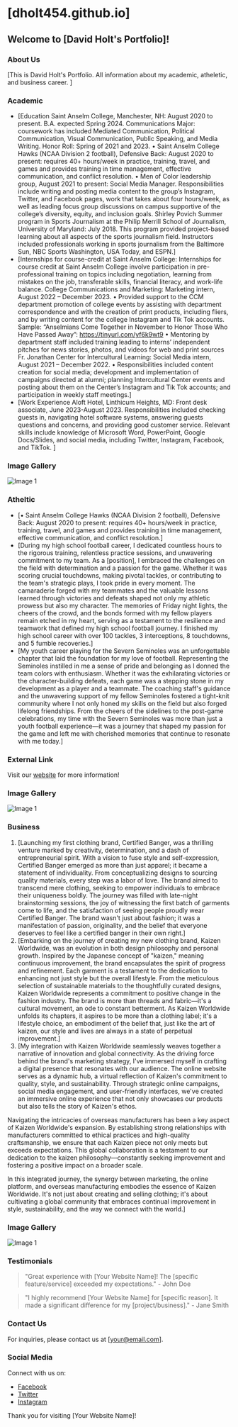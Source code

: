 # [dholt454.github.io]

## Welcome to [David Holt's Portfolio]!

### About Us
[This is David Holt's Portfolio. All information about my academic, atheletic, and business career. ]

### Academic
- [Education
Saint Anselm College, Manchester, NH: August 2020 to present. B.A. expected Spring 2024.
Communications Major: coursework has included Mediated Communication, Political Communication, Visual
Communication, Public Speaking, and Media Writing. Honor Roll: Spring of 2021 and 2023.
• Saint Anselm College Hawks (NCAA Division 2 football), Defensive Back: August 2020 to present:
requires 40+ hours/week in practice, training, travel, and games and provides training in time
management, effective communication, and conflict resolution.
• Men of Color leadership group, August 2021 to present: Social Media Manager. Responsibilities
include writing and posting media content to the group’s Instagram, Twitter, and Facebook pages, work
that takes about four hours/week, as well as leading focus group discussions on campus supportive of
the college’s diversity, equity, and inclusion goals.
Shirley Povich Summer program in Sports Journalism at the Philip Merrill School of Journalism, University of
Maryland: July 2018. This program provided project-based learning about all aspects of the sports journalism
field. Instructors included professionals working in sports journalism from the Baltimore Sun, NBC Sports
Washington, USA Today, and ESPN.]
- [Internships for course-credit at Saint Anselm College: Internships for course credit at Saint Anselm College
involve participation in pre-professional training on topics including negotiation, learning from mistakes on the
job, transferable skills, financial literacy, and work-life balance.
College Communications and Marketing: Marketing intern, August 2022 – December 2023.
• Provided support to the CCM department promotion of college events by assisting with department
correspondence and with the creation of print products, including fliers, and by writing content for the
college Instagram and Tik Tok accounts. Sample: “Anselmians Come Together in November to Honor
Those Who Have Passed Away”: https://tinyurl.com/yf6k9wt9
• Mentoring by department staff included training leading to interns’ independent pitches for news
stories, photos, and videos for web and print sources
Fr. Jonathan Center for Intercultural Learning: Social Media intern, August 2021 – December 2022.
• Responsibilities included content creation for social media; development and implementation of
campaigns directed at alumni; planning Intercultural Center events and posting about them on the
Center’s Instagram and Tik Tok accounts; and participation in weekly staff meetings.]
- [Work Experience
Aloft Hotel, Linthicum Heights, MD: Front desk associate, June 2023-August 2023. Responsibilities included
checking guests in, navigating hotel software systems, answering guests questions and concerns, and providing
good customer service.
Relevant skills include knowledge of Microsoft Word, PowerPoint, Google Docs/Slides, and social media,
including Twitter, Instagram, Facebook, and TikTok. ]






### Image Gallery
![Image 1](url-to-image-1)












### Atheltic
- [• Saint Anselm College Hawks (NCAA Division 2 football), Defensive Back: August 2020 to present:
requires 40+ hours/week in practice, training, travel, and games and provides training in time
management, effective communication, and conflict resolution.]
- [During my high school football career, I dedicated countless hours to the rigorous training, relentless practice sessions, and unwavering commitment to my team. As a [position], I embraced the challenges on the field with determination and a passion for the game. Whether it was scoring crucial touchdowns, making pivotal tackles, or contributing to the team's strategic plays, I took pride in every moment. The camaraderie forged with my teammates and the valuable lessons learned through victories and defeats shaped not only my athletic prowess but also my character. The memories of Friday night lights, the cheers of the crowd, and the bonds formed with my fellow players remain etched in my heart, serving as a testament to the resilience and teamwork that defined my high school football journey. I finished my high school career with over 100 tackles, 3 interceptions, 8 touchdowns, and 5 fumble recoveries.]
- [My youth career playing for the Severn Seminoles was an unforgettable chapter that laid the foundation for my love of football. Representing the Seminoles instilled in me a sense of pride and belonging as I donned the team colors with enthusiasm. Whether it was the exhilarating victories or the character-building defeats, each game was a stepping stone in my development as a player and a teammate. The coaching staff's guidance and the unwavering support of my fellow Seminoles fostered a tight-knit community where I not only honed my skills on the field but also forged lifelong friendships. From the cheers of the sidelines to the post-game celebrations, my time with the Severn Seminoles was more than just a youth football experience—it was a journey that shaped my passion for the game and left me with cherished memories that continue to resonate with me today.]






### External Link
Visit our [website](https://www.yourwebsite.com) for more information!




### Image Gallery
![Image 1](url-to-image-1)










### Business 
1. [Launching my first clothing brand, Certified Banger, was a thrilling venture marked by creativity, determination, and a dash of entrepreneurial spirit. With a vision to fuse style and self-expression, Certified Banger emerged as more than just apparel; it became a statement of individuality. From conceptualizing designs to sourcing quality materials, every step was a labor of love. The brand aimed to transcend mere clothing, seeking to empower individuals to embrace their uniqueness boldly. The journey was filled with late-night brainstorming sessions, the joy of witnessing the first batch of garments come to life, and the satisfaction of seeing people proudly wear Certified Banger. The brand wasn't just about fashion; it was a manifestation of passion, originality, and the belief that everyone deserves to feel like a certified banger in their own right.]
2. [Embarking on the journey of creating my new clothing brand, Kaizen Worldwide, was an evolution in both design philosophy and personal growth. Inspired by the Japanese concept of "kaizen," meaning continuous improvement, the brand encapsulates the spirit of progress and refinement. Each garment is a testament to the dedication to enhancing not just style but the overall lifestyle. From the meticulous selection of sustainable materials to the thoughtfully curated designs, Kaizen Worldwide represents a commitment to positive change in the fashion industry. The brand is more than threads and fabric—it's a cultural movement, an ode to constant betterment. As Kaizen Worldwide unfolds its chapters, it aspires to be more than a clothing label; it's a lifestyle choice, an embodiment of the belief that, just like the art of kaizen, our style and lives are always in a state of perpetual improvement.]
3. [My integration with Kaizen Worldwide seamlessly weaves together a narrative of innovation and global connectivity. As the driving force behind the brand's marketing strategy, I've immersed myself in crafting a digital presence that resonates with our audience. The online website serves as a dynamic hub, a virtual reflection of Kaizen's commitment to quality, style, and sustainability. Through strategic online campaigns, social media engagement, and user-friendly interfaces, we've created an immersive online experience that not only showcases our products but also tells the story of Kaizen's ethos.

Navigating the intricacies of overseas manufacturers has been a key aspect of Kaizen Worldwide's expansion. By establishing strong relationships with manufacturers committed to ethical practices and high-quality craftsmanship, we ensure that each Kaizen piece not only meets but exceeds expectations. This global collaboration is a testament to our dedication to the kaizen philosophy—constantly seeking improvement and fostering a positive impact on a broader scale.

In this integrated journey, the synergy between marketing, the online platform, and overseas manufacturing embodies the essence of Kaizen Worldwide. It's not just about creating and selling clothing; it's about cultivating a global community that embraces continual improvement in style, sustainability, and the way we connect with the world.]





### Image Gallery
![Image 1](url-to-image-1)




### Testimonials
> "Great experience with [Your Website Name]! The [specific feature/service] exceeded my expectations." - John Doe

> "I highly recommend [Your Website Name] for [specific reason]. It made a significant difference for my [project/business]." - Jane Smith

### Contact Us
For inquiries, please contact us at [your@email.com].

### Social Media
Connect with us on:
- [Facebook](#)
- [Twitter](#)
- [Instagram](#)

Thank you for visiting [Your Website Name]!
